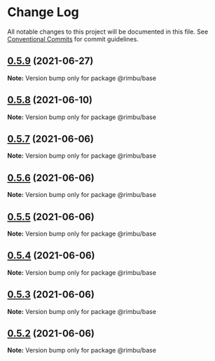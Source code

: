 # Change Log

All notable changes to this project will be documented in this file.
See [Conventional Commits](https://conventionalcommits.org) for commit guidelines.

## [0.5.9](https://github.com/rimbu-org/rimbu/compare/@rimbu/base@0.5.8...@rimbu/base@0.5.9) (2021-06-27)

**Note:** Version bump only for package @rimbu/base





## [0.5.8](https://github.com/rimbu-org/rimbu/compare/@rimbu/base@0.5.7...@rimbu/base@0.5.8) (2021-06-10)

**Note:** Version bump only for package @rimbu/base





## [0.5.7](https://github.com/rimbu-org/rimbu/compare/@rimbu/base@0.5.6...@rimbu/base@0.5.7) (2021-06-06)

**Note:** Version bump only for package @rimbu/base





## [0.5.6](https://github.com/rimbu-org/rimbu/compare/@rimbu/base@0.5.5...@rimbu/base@0.5.6) (2021-06-06)

**Note:** Version bump only for package @rimbu/base





## [0.5.5](https://github.com/rimbu-org/rimbu/compare/@rimbu/base@0.5.4...@rimbu/base@0.5.5) (2021-06-06)

**Note:** Version bump only for package @rimbu/base





## [0.5.4](https://github.com/rimbu-org/rimbu/compare/@rimbu/base@0.5.3...@rimbu/base@0.5.4) (2021-06-06)

**Note:** Version bump only for package @rimbu/base





## [0.5.3](https://github.com/rimbu-org/rimbu/compare/@rimbu/base@0.5.2...@rimbu/base@0.5.3) (2021-06-06)

**Note:** Version bump only for package @rimbu/base





## [0.5.2](https://github.com/rimbu-org/rimbu/compare/@rimbu/base@0.5.1...@rimbu/base@0.5.2) (2021-06-06)

**Note:** Version bump only for package @rimbu/base
